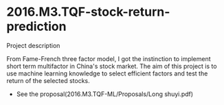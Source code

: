 # 2016.M3.TQF-stock-return-prediction
Project description

From Fame-French three factor model, I got the instinction to implement short term multifactor in China's stock market. 
The aim of this project is to use machine learning knowledge to select efficient factors and test the return of the selected stocks.
* See the proposal(2016.M3.TQF-ML/Proposals/Long shuyi.pdf)
